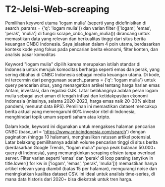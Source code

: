 # T2-Jelsi-Web-screaping
 Pemilihan keyword utama 'logam mulia' (seperti yang didefinisikan di search_params = {'q': 'logam mulia'}) dan varian filter (['logam', 'emas', 'perak', 'mulia'] di fungsi scrape_cnbc_logam_mulia()) dirancang untuk memastikan data yang relevan dan berkualitas tinggi dari situs berita keuangan CNBC Indonesia. Saya jelaskan dalam 4 poin utama, berdasarkan konteks kode yang fokus pada pencarian berita ekonomi, filter konten, dan analisis pasar komoditas
 
 Keyword "logam mulia" dipilih karena merupakan istilah standar di Indonesia untuk merujuk komoditas berharga seperti emas dan perak, yang sering dibahas di CNBC Indonesia sebagai media keuangan utama. Di kode, ini tercermin dari penggunaan search_params = {'q': 'logam mulia'} untuk query pencarian situs, yang menargetkan artikel tentang harga harian emas Antam, investasi, dan regulasi OJK. Latar belakangnya adalah peran logam mulia sebagai aset aman di tengah inflasi dan ketidakpastian ekonomi Indonesia (misalnya, selama 2020-2023, harga emas naik 20-30% akibat pandemi, menurut data BPS). Pemilihan ini memastikan dataset mencakup berita aktual yang memengaruhi 60% investor ritel di Indonesia, menghindari topik umum seperti saham atau kripto.

 Dalam kode, keyword ini digunakan untuk mengakses halaman pencarian CNBC (base_url = 'https://www.cnbcindonesia.com/search') dengan pagination (hingga 10 halaman), menghasilkan ratusan artikel potensial. Latar belakang pemilihannya adalah volume pencarian tinggi di situs berita (berdasarkan Google Trends, "logam mulia" punya peak bulanan 50.000+ query di Indonesia), yang memungkinkan scraping efisien tanpa overload server. Filter varian seperti 'emas' dan 'perak' di loop parsing (any(kw in title.lower() for kw in ['logam', 'emas', 'perak', 'mulia'])) memastikan hanya artikel relevan yang diambil (batas 15 per halaman), mengurangi noise dan meningkatkan kualitas dataset CSV. Ini ideal untuk analisis time-series, di mana data historis dari 2020+ bisa diekstrak untuk tren harga.
